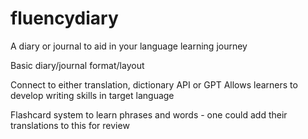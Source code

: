 # fluencydiary
A diary or journal to aid in your language learning journey


Basic diary/journal format/layout

Connect to either translation, dictionary API or GPT
Allows learners to develop writing skills in target language

Flashcard system to learn phrases and words - one could add their translations to this for review
